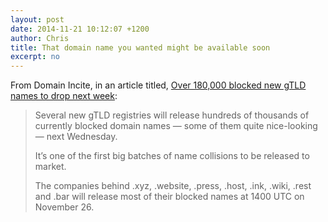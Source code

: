 ```yaml
---
layout: post
date: 2014-11-21 10:12:07 +1200
author: Chris
title: That domain name you wanted might be available soon
excerpt: no
---
```


From Domain Incite, in an article titled, [Over 180,000 blocked new gTLD names to drop next week](http://domainincite.com/17702-over-180000-blocked-new-gtld-names-to-drop-next-week?utm_source=feedburner&utm_medium=feed&utm_campaign=Feed%3A+DomainIncite+%28DomainIncite.com%290):

>Several new gTLD registries will release hundreds of thousands of currently blocked domain names — some of them quite nice-looking — next Wednesday.
>
>It’s one of the first big batches of name collisions to be released to market.
>
>The companies behind .xyz, .website, .press, .host, .ink, .wiki, .rest and .bar will release most of their blocked names at 1400 UTC on November 26.